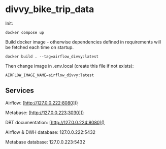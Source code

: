 # divvy_bike_trip_data


Init:
```
docker compose up
```

Build docker image - otherwise dependencies defined in requirements will be fetched each time on startup.
```
docker build . --tag=airflow_divvy:latest
```

Then change image in .env.local (create this file if not exists):
```
AIRFLOW_IMAGE_NAME=airflow_divvy:latest
```

## Services

Airflow:
[http://127.0.0.222:8080]()

Metabase:
[http://127.0.0.223:3030]()

DBT documentation:
[http://127.0.0.224:8080]()

Airflow & DWH database:
127.0.0.222:5432

Metabase database:
127.0.0.223:5432
